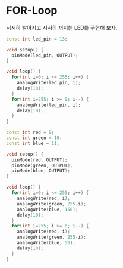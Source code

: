 # FOR-Loop

서서히 밝아지고 서서히 꺼지는 LED를 구현해 보자.

```cpp title="led-for-loop1.ino" linenums="1" hl_lines="1"
const int led_pin = 13;

void setup() {
  pinMode(led_pin, OUTPUT);
}

void loop() {
  for(int i=0; i <= 255; i++) {
    analogWrite(led_pin, i);
    delay(10);
  }
  for(int i=255; i >= 0; i--) {
    analogWrite(led_pin, i);
    delay(10);
  }
}
```


```cpp title="led-for-loop2.ino" linenums="1" hl_lines="1"
const int red = 9;
const int green = 10;
const int blue = 11;

void setup() {
  pinMode(red, OUTPUT);
  pinMode(green, OUTPUT);
  pinMode(blue, OUTPUT);
}

void loop() {
  for(int i=0; i <= 255; i++) {
    analogWrite(red, i);
    analogWrite(green, 255-i);
    analogWrite(blue, 150);
    delay(10);
  }
  for(int i=255; i >= 0; i--) {
    analogWrite(red, i);
    analogWrite(green, 255-i);
    analogWrite(blue, 50);
    delay(10);
  }
}
```
